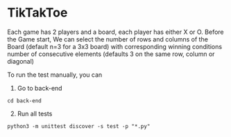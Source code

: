 # TikTakToe

Each game has 2 players and a board, each player has either X or O. Before the Game start, We can select the number of rows and columns of the Board (default n=3 for a 3x3 board) with corresponding winning conditions number of consecutive elements (defaults 3 on the same row, column or diagonal)

To run the test manually, you can
1. Go to back-end
```
cd back-end
```
2. Run all tests
```
python3 -m unittest discover -s test -p "*.py"
```
